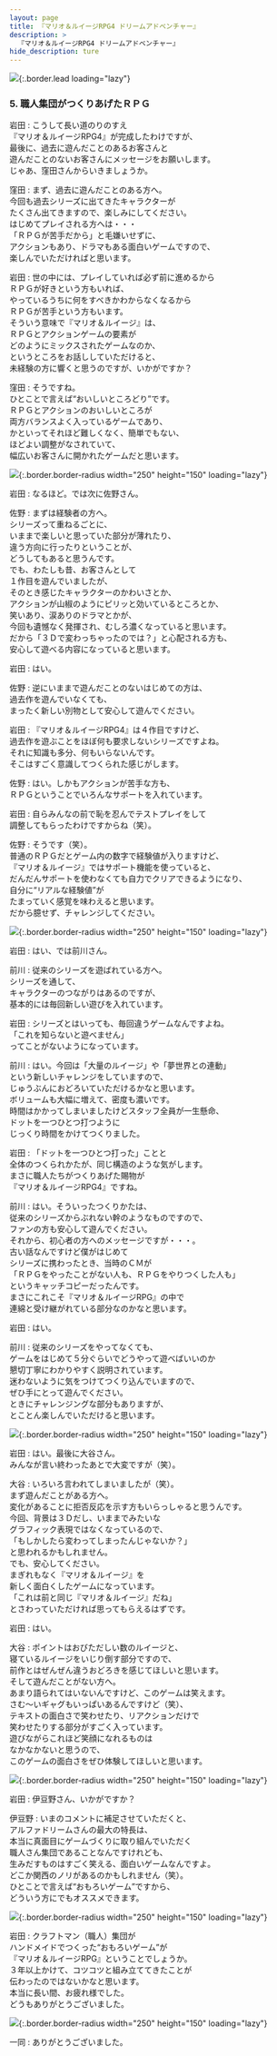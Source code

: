 ```yaml
---
layout: page
title: 『マリオ＆ルイージRPG4 ドリームアドベンチャー』
description: >
  『マリオ＆ルイージRPG4 ドリームアドベンチャー』
hide_description: ture
---
```


![](/others/interviews/jp/3ds/aymj/vol1/img/mainvisual5.jpg){:.border.lead loading="lazy"}

### 5. 職人集団がつくりあげたＲＰＧ

岩田
: こうして長い道のりのすえ<br>『マリオ＆ルイージRPG4』が完成したわけですが、<br>最後に、過去に遊んだことのあるお客さんと<br>遊んだことのないお客さんにメッセージをお願いします。<br>じゃあ、窪田さんからいきましょうか。

窪田
: まず、過去に遊んだことのある方へ。<br>今回も過去シリーズに出てきたキャラクターが<br>たくさん出てきますので、楽しみにしてください。<br>はじめてプレイされる方へは・・・<br>「ＲＰＧが苦手だから」と毛嫌いせずに、<br>アクションもあり、ドラマもある面白いゲームですので、<br>楽しんでいただければと思います。

岩田
: 世の中には、プレイしていれば必ず前に進めるから<br>ＲＰＧが好きという方もいれば、<br>やっているうちに何をすべきかわからなくなるから<br>ＲＰＧが苦手という方もいます。<br>そういう意味で『マリオ＆ルイージ』は、<br>ＲＰＧとアクションゲームの要素が<br>どのようにミックスされたゲームなのか、<br>というところをお話ししていただけると、<br>未経験の方に響くと思うのですが、いかがですか？

窪田
: そうですね。<br>ひとことで言えば“おいしいところどり”です。<br>ＲＰＧとアクションのおいしいところが<br>両方バランスよく入っているゲームであり、<br>かといってそれほど難しくなく、簡単でもない、<br>ほどよい調整がなされていて、<br>幅広いお客さんに開かれたゲームだと思います。

![](/others/interviews/jp/3ds/aymj/vol1/img/photo18.jpg){:.border.border-radius width="250" height="150"  loading="lazy"}

岩田
: なるほど。では次に佐野さん。

佐野
: まずは経験者の方へ。<br>シリーズって重ねるごとに、<br>いままで楽しいと思っていた部分が薄れたり、<br>違う方向に行ったりということが、<br>どうしてもあると思うんです。<br>でも、わたしも昔、お客さんとして<br>１作目を遊んでいましたが、<br>そのとき感じたキャラクターのかわいさとか、<br>アクションが山椒のようにピリッと効いているところとか、<br>笑いあり、涙ありのドラマとかが、<br>今回も遺憾なく発揮され、むしろ濃くなっていると思います。<br>だから「３Ｄで変わっちゃったのでは？」と心配される方も、<br>安心して遊べる内容になっていると思います。

岩田
: はい。

佐野
: 逆にいままで遊んだことのないはじめての方は、<br>過去作を遊んでいなくても、<br>まったく新しい別物として安心して遊んでください。

岩田
: 『マリオ＆ルイージRPG4』は４作目ですけど、<br>過去作を遊ぶことをほぼ何も要求しないシリーズですよね。<br>それに知識も多分、何もいらないんです。<br>そこはすごく意識してつくられた感じがします。

佐野
: はい。しかもアクションが苦手な方も、<br>ＲＰＧということでいろんなサポートを入れています。

岩田
: 自らみんなの前で恥を忍んでテストプレイをして<br>調整してもらったわけですからね（笑）。

佐野
: そうです（笑）。<br>普通のＲＰＧだとゲーム内の数字で経験値が入りますけど、<br>『マリオ＆ルイージ』ではサポート機能を使っていると、<br>だんだんサポートを使わなくても自力でクリアできるようになり、<br>自分に“リアルな経験値”が<br>たまっていく感覚を味わえると思います。<br>だから臆せず、チャレンジしてください。

![](/others/interviews/jp/3ds/aymj/vol1/img/photo19.jpg){:.border.border-radius width="250" height="150"  loading="lazy"}

岩田
: はい、では前川さん。

前川 
: 従来のシリーズを遊ばれている方へ。<br>シリーズを通して、<br>キャラクターのつながりはあるのですが、<br>基本的には毎回新しい遊びを入れています。

岩田
: シリーズとはいっても、毎回違うゲームなんですよね。<br>「これを知らないと遊べません」<br>ってことがないようになっています。

前川
: はい。今回は「大量のルイージ」や「夢世界との連動」<br>という新しいチャレンジをしていますので、<br>じゅうぶんにおどろいていただけるかなと思います。<br>ボリュームも大幅に増えて、密度も濃いです。<br>時間はかかってしまいましたけどスタッフ全員が一生懸命、<br>ドットを一つひとつ打つように<br>じっくり時間をかけてつくりました。

岩田
: 「ドットを一つひとつ打った」ことと<br>全体のつくられかたが、同じ構造のような気がします。<br>まさに職人たちがつくりあげた賜物が<br>『マリオ＆ルイージRPG4』ですね。

前川
: はい。そういったつくりかたは、<br>従来のシリーズからぶれない幹のようなものですので、<br>ファンの方も安心して遊んでください。<br>それから、初心者の方へのメッセージですが・・・。<br>古い話なんですけど僕がはじめて<br>シリーズに携わったとき、当時のＣＭが<br>「ＲＰＧをやったことがない人も、ＲＰＧをやりつくした人も」<br>というキャッチコピーだったんです。<br>まさにこれこそ『マリオ＆ルイージRPG』の中で<br>連綿と受け継がれている部分なのかなと思います。

岩田
: はい。

前川
: 従来のシリーズをやってなくても、<br>ゲームをはじめて５分ぐらいでどうやって遊べばいいのか<br>懇切丁寧にわかりやすく説明されています。<br>迷わないように気をつけてつくり込んでいますので、<br>ぜひ手にとって遊んでください。<br>ときにチャレンジングな部分もありますが、<br>とことん楽しんでいただけると思います。

![](/others/interviews/jp/3ds/aymj/vol1/img/photo20.jpg){:.border.border-radius width="250" height="150"  loading="lazy"}

岩田
: はい。最後に大谷さん。<br>みんなが言い終わったあとで大変ですが（笑）。

大谷
: いろいろ言われてしまいましたが（笑）。<br>まず遊んだことがある方へ。<br>変化があることに拒否反応を示す方もいらっしゃると思うんです。<br>今回、背景は３Ｄだし、いままでみたいな<br>グラフィック表現ではなくなっているので、<br>「もしかしたら変わってしまったんじゃないか？」<br>と思われるかもしれません。<br>でも、安心してください。<br>まぎれもなく『マリオ＆ルイージ』を<br>新しく面白くしたゲームになっています。<br>「これは前と同じ『マリオ＆ルイージ』だね」<br>とさわっていただければ思ってもらえるはずです。

岩田
: はい。

大谷
: ポイントはおびただしい数のルイージと、<br>寝ているルイージをいじり倒す部分ですので、<br>前作とはぜんぜん違うおどろきを感じてほしいと思います。<br>そして遊んだことがない方へ。<br>あまり語られてはいないんですけど、このゲームは笑えます。<br>さむ～いギャグもいっぱいあるんですけど（笑）、<br>テキストの面白さで笑わせたり、リアクションだけで<br>笑わせたりする部分がすごく入っています。<br>遊びながらこれほど笑顔になれるものは<br>なかなかないと思うので、<br>このゲームの面白さをぜひ体験してほしいと思います。

![](/others/interviews/jp/3ds/aymj/vol1/img/photo21.jpg){:.border.border-radius width="250" height="150"  loading="lazy"}

岩田
: 伊豆野さん、いかがですか？

伊豆野
: いまのコメントに補足させていただくと、<br>アルファドリームさんの最大の特長は、<br>本当に真面目にゲームづくりに取り組んでいただく<br>職人さん集団であることなんですけれども、<br>生みだすものはすごく笑える、面白いゲームなんですよ。<br>どこか関西のノリがあるのかもしれません（笑）。<br>ひとことで言えば“おもろいゲーム”ですから、<br>どういう方にでもオススメできます。

![](/others/interviews/jp/3ds/aymj/vol1/img/photo22.jpg){:.border.border-radius width="250" height="150"  loading="lazy"}

岩田
: クラフトマン（職人）集団が<br>ハンドメイドでつくった“おもろいゲーム”が<br>『マリオ＆ルイージRPG』ということでしょうか。<br>３年以上かけて、コツコツと組み立ててきたことが<br>伝わったのではないかなと思います。<br>本当に長い間、お疲れ様でした。<br>どうもありがとうございました。

![](/others/interviews/jp/3ds/aymj/vol1/img/photo23.jpg){:.border.border-radius width="250" height="150"  loading="lazy"}

一同
: ありがとうございました。
